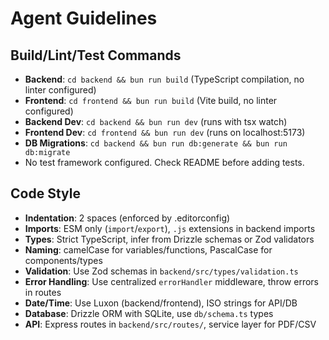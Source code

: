 # Agent Guidelines

## Build/Lint/Test Commands
- **Backend**: `cd backend && bun run build` (TypeScript compilation, no linter configured)
- **Frontend**: `cd frontend && bun run build` (Vite build, no linter configured)
- **Backend Dev**: `cd backend && bun run dev` (runs with tsx watch)
- **Frontend Dev**: `cd frontend && bun run dev` (runs on localhost:5173)
- **DB Migrations**: `cd backend && bun run db:generate && bun run db:migrate`
- No test framework configured. Check README before adding tests.

## Code Style
- **Indentation**: 2 spaces (enforced by .editorconfig)
- **Imports**: ESM only (`import`/`export`), `.js` extensions in backend imports
- **Types**: Strict TypeScript, infer from Drizzle schemas or Zod validators
- **Naming**: camelCase for variables/functions, PascalCase for components/types
- **Validation**: Use Zod schemas in `backend/src/types/validation.ts`
- **Error Handling**: Use centralized `errorHandler` middleware, throw errors in routes
- **Date/Time**: Use Luxon (backend/frontend), ISO strings for API/DB
- **Database**: Drizzle ORM with SQLite, use `db/schema.ts` types
- **API**: Express routes in `backend/src/routes/`, service layer for PDF/CSV
